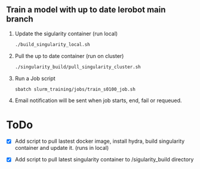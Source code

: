 ## Train a model with up to date lerobot main branch
1. Update the sigularity container (run local)
   ```bash
   ./build_singularity_local.sh
3. Pull the up to date container (run on cluster)
   ```bash
   ./singularity_build/pull_singularity_cluster.sh
5. Run a Job script
   ```bash
   sbatch slurm_training/jobs/train_s0100_job.sh
7. Email notification will be sent when job starts, end, fail or requeued.

# ToDo
- [x] Add script to pull lastest docker image, install hydra, build singularity container and update it. (runs in local)
- [x] Add script to pull latest singularity container to /sigularity_build directory
 
